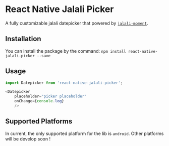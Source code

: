 # React Native Jalali Picker

A fully customizable jalali datepicker that powered by [`jalali-moment`](https://www.npmjs.com/package/jalali-moment).


## Installation
You can install the package by the command:
`npm install react-native-jalali-picker --save`


## Usage
```js
import Datepicker from 'react-native-jalali-picker';

<Datepicker
	placeholder="picker placeholder"
	onChange={console.log}
	/>
```


## Supported Platforms
In current, the only supported platform for the lib is `android`.
Other platforms will be develop soon !